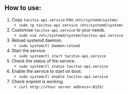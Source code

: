 ## How to use:

1) Copy `tacitus-api.service` into `/etc/systemd/system/`
    - `sudo cp tacitus-api.service /etc/systemd/system/`
0) Customise `tacitus-api.service` to your needs.
    - `sudo vim /etc/systemd/system/tacitus-api.service`
0) Reload systemd daemon.
    - `sudo systemctl daemon-reload`
0) Start the service.
    - `sudo systemctl start tacitus-api.service`
0) Check the status of the service.
    - `sudo systemctl status tacitus-api.service`
0) Enable the service to start on boot.
    - `sudo systemctl enable tacitus-api.service`
0) Check enpoint is working.
    - `curl http://<Your server address>:8155/`